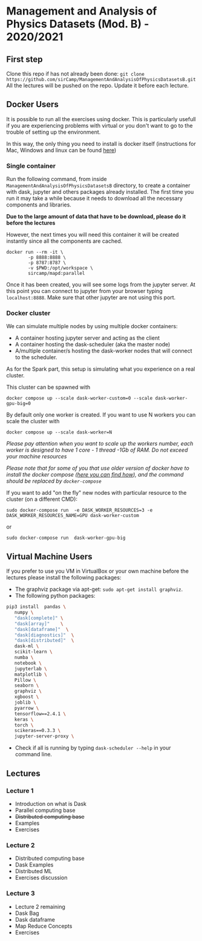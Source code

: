 # Management and Analysis of Physics Datasets (Mod. B) - 2020/2021

## First step

Clone this repo if has not already been done: `git clone https://github.com/sirCamp/ManagementAndAnalysisOfPhysicsDatasetsB.git`
All the lectures will be pushed on the repo. Update it before each lecture.

## Docker Users

It is possible to run all the exercises using docker. This is particularly usefull if you are experiencing problems with virtual
or you don't want to go to the trouble of setting up the environment. 

In this way, the only thing you need to install is docker itself (instructions for Mac, Windows and linux
can be found [here](https://docs.docker.com/get-docker/))


### Single container

Run the following command, from inside `ManagementAndAnalysisOfPhysicsDatasetsB` directory, to create a container with dask, jupyter and others packages already installed.
The first time you run it may take a while because it needs to download all the necessary components and libraries.

**Due to the large amount of data that have to be download, please do it before the lectures**


However, the next times you will need this container it will be created instantly since all the components are cached.

```
docker run --rm -it \
        -p 8888:8888 \
        -p 8787:8787 \
        -v $PWD:/opt/workspace \
        sircamp/mapd:parallel
```

Once it has been created,  you will see some logs from the jupyter server. At this point you can connect to jupyter from 
your browser typing `localhost:8888`. Make sure that other jupyter are not using this port. 

### Docker cluster

We can simulate multiple nodes by using multiple docker containers: 
+ A container hosting jupyter server and acting as the client
+ A container hosting the dask-scheduler (aka the master node)
+ A/multiple container/s hosting the dask-worker nodes that will connect to the scheduler. 
  
As for the Spark part, this setup is simulating what you experience on a real cluster. 

This cluster can be spawned with 

```
docker compose up --scale dask-worker-custom=0 --scale dask-worker-gpu-big=0
```

By default only one worker is created. If you want to use N workers you can scale the cluster with

```
docker compose up --scale dask-worker=N
```
*Please pay attention when you want to scale up the workers number, each worker is designed to have 1 core - 1 thread -1Gb of RAM.
Do not exceed your machine resources* 

*Please note that for some of you that use older version of docker have to install the docker compose ([here you can find how](https://docs.docker.com/compose/install/)), and the command should be replaced by ```docker-compose```*


If you want to add "on the fly" new nodes with particular resource to the cluster (on a different CMD):
```
sudo docker-compose run  -e DASK_WORKER_RESOURCES=3 -e DASK_WORKER_RESOURCES_NAME=GPU dask-worker-custom
```
or
```
sudo docker-compose run  dask-worker-gpu-big
```
## Virtual Machine Users

If you prefer to use you VM in VirtualBox or your own machine before the lectures please install the following packages:
+ The graphviz package via apt-get: `sudo apt-get install graphviz`.
+ The following python packages:
```bash
pip3 install  pandas \
   numpy \
   "dask[complete]" \
   "dask[array]"    \
   "dask[dataframe]"  \
   "dask[diagnostics]"  \
   "dask[distributed]"  \
   dask-ml \
   scikit-learn \
   numba \
   notebook \
   jupyterlab \
   matplotlib \
   Pillow \
   seaborn \
   graphviz \
   xgboost \
   joblib \
   pyarrow \
   tensorflow==2.4.1 \
   keras \
   torch \
   scikeras==0.3.3 \
   jupyter-server-proxy \
```

+ Check if all is running by typing ```dask-scheduler --help``` in your command line.


## Lectures

### Lecture 1

+ Introduction on what is Dask
+ Parallel computing base
+ ~~Distributed computing base~~
+ Examples
+ Exercises

### Lecture 2

+ Distributed computing base
+ Dask Examples
+ Distributed ML  
+ Exercises discussion

### Lecture 3

+ Lecture 2 remaining
+ Dask Bag
+ Dask dataframe  
+ Map Reduce Concepts
+ Exercises
